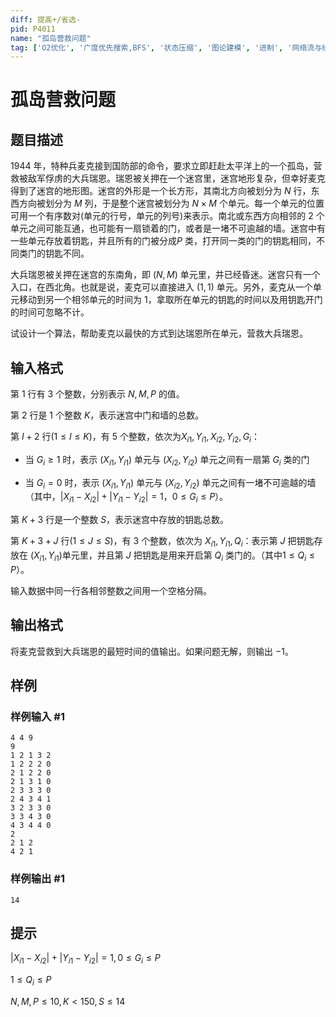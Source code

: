 ```yaml
---
diff: 提高+/省选-
pid: P4011
name: "孤岛营救问题"
tag: ['O2优化', '广度优先搜索,BFS', '状态压缩', '图论建模', '进制', '网络流与线性规划 24 题']
---
```

# 孤岛营救问题
## 题目描述

$1944$ 年，特种兵麦克接到国防部的命令，要求立即赶赴太平洋上的一个孤岛，营救被敌军俘虏的大兵瑞恩。瑞恩被关押在一个迷宫里，迷宫地形复杂，但幸好麦克得到了迷宫的地形图。迷宫的外形是一个长方形，其南北方向被划分为 $N$ 行，东西方向被划分为 $M$ 列，于是整个迷宫被划分为 $N\times M$ 个单元。每一个单元的位置可用一个有序数对(单元的行号，单元的列号)来表示。南北或东西方向相邻的 $2$ 个单元之间可能互通，也可能有一扇锁着的门，或者是一堵不可逾越的墙。迷宫中有一些单元存放着钥匙，并且所有的门被分成$P$ 类，打开同一类的门的钥匙相同，不同类门的钥匙不同。


大兵瑞恩被关押在迷宫的东南角，即 $(N,M)$ 单元里，并已经昏迷。迷宫只有一个入口，在西北角。也就是说，麦克可以直接进入 $(1,1)$ 单元。另外，麦克从一个单元移动到另一个相邻单元的时间为 $1$，拿取所在单元的钥匙的时间以及用钥匙开门的时间可忽略不计。


试设计一个算法，帮助麦克以最快的方式到达瑞恩所在单元，营救大兵瑞恩。

## 输入格式

第 $1$ 行有 $3$ 个整数，分别表示 $N,M,P$ 的值。

第 $2$ 行是 $1$ 个整数 $K$，表示迷宫中门和墙的总数。

第 $I+2$ 行$(1\leq I\leq K)$，有 $5$ 个整数，依次为$X_{i1},Y_{i1},X_{i2},Y_{i2},G_i$：

- 当 $G_i \geq 1$ 时，表示 $(X_{i1},Y_{i1})$ 单元与 $(X_{i2},Y_{i2})$ 单元之间有一扇第 $G_i$ 类的门

- 当 $G_i=0$ 时，表示 $(X_{i1},Y_{i1})$ 单元与 $(X_{i2},Y_{i2})$ 单元之间有一堵不可逾越的墙（其中，$|X_{i1}-X_{i2}|+|Y_{i1}-Y_{i2}|=1$，$0\leq G_i\leq P$）。

第 $K+3$ 行是一个整数 $S$，表示迷宫中存放的钥匙总数。

第 $K+3+J$  行$(1\leq J\leq S)$，有 $3$ 个整数，依次为 $X_{i1},Y_{i1},Q_i$：表示第 $J$ 把钥匙存放在 $(X_{i1},Y_{i1})$单元里，并且第 $J$ 把钥匙是用来开启第 $Q_i$ 类门的。（其中$1\leq Q_i\leq P$）。

输入数据中同一行各相邻整数之间用一个空格分隔。

## 输出格式

将麦克营救到大兵瑞恩的最短时间的值输出。如果问题无解，则输出 $-1$。

## 样例

### 样例输入 #1
```
4 4 9
9
1 2 1 3 2
1 2 2 2 0
2 1 2 2 0
2 1 3 1 0
2 3 3 3 0
2 4 3 4 1
3 2 3 3 0
3 3 4 3 0
4 3 4 4 0
2
2 1 2
4 2 1
```
### 样例输出 #1
```
14
```
## 提示

$|X_{i1}-X_{i2}|+|Y_{i1}-Y_{i2}|=1,0\leq G_i\leq P$

$1\leq Q_i\leq P$


$N,M,P\leq10, K<150,S\leq 14$

